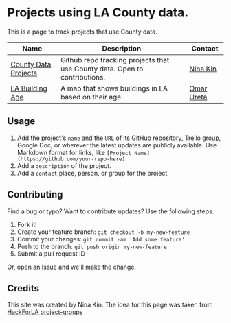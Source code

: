 # Projects using LA County data.

This is a page to track projects that use County data.

<!--
| Name  | Status | Type | Contact |  Needs |
| ---- | ---- | ----| ----| ----| ----|
| [County Data Projects](https://github.com/Hack4COLA/projects-cola-data/)  | Ongoing | Tracking | @ninakin | More Projects! |
| [LA Building Age](https://github.com/cityhubla/LA_Building_Age) | | 
-->

| Name  | Description | Contact |
| ---- | ---- | ----|
| [County Data Projects](https://github.com/Hack4COLA/projects-cola-data/)  | Github repo tracking projects that use County data.  Open to contributions. | [Nina Kin](https://twitter.com/ninakin9) |
| [LA Building Age](https://github.com/cityhubla/LA_Building_Age) | A map that shows buildings in LA based on their age. | [Omar Ureta](https://twitter.com/theworksla) |

## Usage

1. Add the project's `name` and the `URL` of its GitHub repository, Trello group, Google Doc, or wherever the latest updates are publicly available. Use Markdown format for links, like `[Project Name](https://github.com/your-repo-here)`
2. Add a `description` of the project.
3. Add a `contact` place, person, or group for the project.

<!--
2. Add a `status`. Suggestions: `brainstorming`, `organizing`, `wireframing`, `getting data`, `cleaning data`, `testing`, `working on front-end`, `working on back-end`, `testing`.
2. Add a `type`: Is it a static app, where the data does not change, or does the app store data and the data change dynamically? Is it a tool like an API or scraper? Is it a data set? Is it a mobile app or desktop app or both?
3. Add a `contact` place or person, like an `@`name for someone's name on Slack or `#`name for a channel group on Slack.
4. Add the current `needs` for your project so people know how to contribute.
-->

## Contributing

Find a bug or typo?  Want to contribute updates?  Use the following steps:

1. Fork it!
2. Create your feature branch: `git checkout -b my-new-feature`
3. Commit your changes: `git commit -am 'Add some feature'`
4. Push to the branch: `git push origin my-new-feature`
5. Submit a pull request :D

Or, open an Issue and we'll make the change.

## Credits

This site was created by Nina Kin.  The idea for this page was taken from [HackForLA project-groups](https://github.com/hackforla/project-groups)
